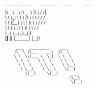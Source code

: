 

    _____ ______    ________   ___      ___   
   |\   _ \  _   \ |\   __  \ |\  \    /  /|   
   \ \  \\\__\ \  \\ \  \|\  \\ \  \  /  / /  
    \ \  \\|__| \  \\ \  \\\  \\ \  \/  / /  
     \ \  \    \ \  \\ \  \\\  \\ \    / /  
      \ \__\    \ \__\\ \_______\\ \__/ /  
       \|__|     \|__| \|_______| \|__|/  

         ___   _________     ___
        |\  \ |\___   ___\  |\  \
        \ \  \\|___ \  \_|  \ \  \
         \ \  \    \ \  \    \ \  \
          \ \  \    \ \  \    \ \__\
           \ \__\    \ \__\    \|__|
             \|__|     \|__|      ___
                                 |\__\
                                  \|__|


